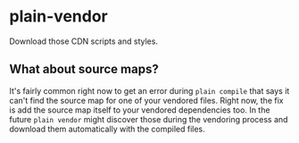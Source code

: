 # plain-vendor

Download those CDN scripts and styles.

## What about source maps?

It's fairly common right now to get an error during `plain compile` that says it can't find the source map for one of your vendored files.
Right now, the fix is add the source map itself to your vendored dependencies too.
In the future `plain vendor` might discover those during the vendoring process and download them automatically with the compiled files.
